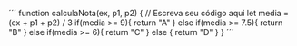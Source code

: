 ´´´
function calculaNota(ex, p1, p2) {
    // Escreva seu código aqui
    let media = (ex + p1 + p2) / 3
    if(media >= 9){
        return "A"
    } else if(media >= 7.5){
        return "B"
    } else if(media >= 6){
        return "C"
    } else {
        return "D"
    }
  }
´´´